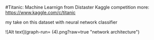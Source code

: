 #Titanic: Machine Learnign from Distaster Kaggle competition
more: https://www.kaggle.com/c/titanic

my take on this dataset with neural network classifier

![Alt text](graph-run= (4).png?raw=true "network architecture")
